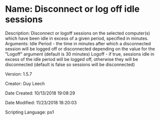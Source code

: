 ﻿# Name: Disconnect or log off idle sessions

Description: Disconnect or logoff sessions on the selected computer(s) which have been idle in excess of a given period, specified in minutes.
Arguments:
  Idle Period - the time in minutes after which a disconnected session will be logged off or disconnected depending on the value for the "Logoff" argument (default is 30 minutes)
  Logoff - if true, sessions idle in excess of the idle period will be logged off, otherwise they will be disconnected (default is false so sessions will be disconnected)

Version: 1.5.7

Creator: Guy Leech

Date Created: 10/13/2018 19:08:29

Date Modified: 11/23/2018 18:20:03

Scripting Language: ps1


